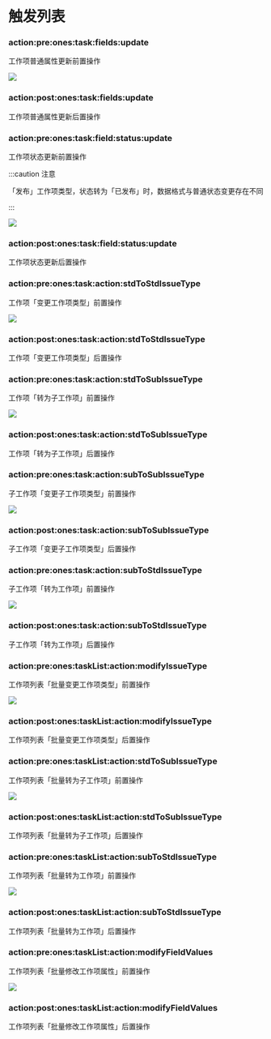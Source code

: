 # 触发列表

### action:pre:ones:task:fields:update

工作项普通属性更新前置操作

![](images/action-pre-ones-task-fields-update.png)

### action:post:ones:task:fields:update

工作项普通属性更新后置操作

### action:pre:ones:task:field:status:update

工作项状态更新前置操作

:::caution 注意

「发布」工作项类型，状态转为「已发布」时，数据格式与普通状态变更存在不同

:::

![](images/action-pre-ones-task-field-status-update.png)

### action:post:ones:task:field:status:update

工作项状态更新后置操作

### action:pre:ones:task:action:stdToStdIssueType

工作项「变更工作项类型」前置操作

![](images/action-pre-ones-task-action-stdToStdIssueType.png)

### action:post:ones:task:action:stdToStdIssueType

工作项「变更工作项类型」后置操作

### action:pre:ones:task:action:stdToSubIssueType

工作项「转为子工作项」前置操作

![](images/action-pre-ones-task-action-stdToSubIssueType.png)

### action:post:ones:task:action:stdToSubIssueType

工作项「转为子工作项」后置操作

### action:pre:ones:task:action:subToSubIssueType

子工作项「变更子工作项类型」前置操作

![](images/action-pre-ones-task-action-subToSubIssueType.png)

### action:post:ones:task:action:subToSubIssueType

子工作项「变更子工作项类型」后置操作

### action:pre:ones:task:action:subToStdIssueType

子工作项「转为工作项」前置操作

![](images/action-pre-ones-task-action-subToStdIssueType.png)

### action:post:ones:task:action:subToStdIssueType

子工作项「转为工作项」后置操作

### action:pre:ones:taskList:action:modifyIssueType

工作项列表「批量变更工作项类型」前置操作

![](images/action-pre-ones-taskList-action-modifyIssueType.png)

### action:post:ones:taskList:action:modifyIssueType

工作项列表「批量变更工作项类型」后置操作

### action:pre:ones:taskList:action:stdToSubIssueType

工作项列表「批量转为子工作项」前置操作

![](images/action-pre-ones-taskList-action-stdToSubIssueType.png)

### action:post:ones:taskList:action:stdToSubIssueType

工作项列表「批量转为子工作项」后置操作

### action:pre:ones:taskList:action:subToStdIssueType

工作项列表「批量转为工作项」前置操作

![](images/action-pre-ones-taskList-action-subToStdIssueType.png)

### action:post:ones:taskList:action:subToStdIssueType

工作项列表「批量转为工作项」后置操作

### action:pre:ones:taskList:action:modifyFieldValues

工作项列表「批量修改工作项属性」前置操作

![](images/action-pre-ones-taskList-action-modifyFieldValues.png)

### action:post:ones:taskList:action:modifyFieldValues

工作项列表「批量修改工作项属性」后置操作
